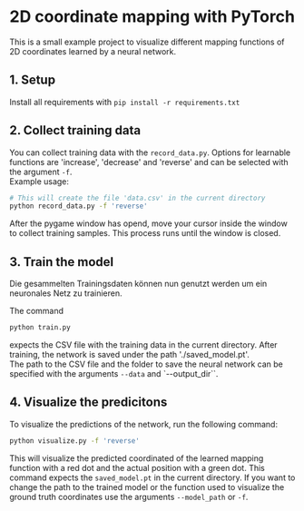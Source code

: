 # 2D coordinate mapping with PyTorch

This is a small example project to visualize different mapping functions of 2D coordinates learned by a neural network.

## 1. Setup
Install all requirements with `pip install -r requirements.txt`

## 2. Collect training data
You can collect training data with the `record_data.py`. Options for learnable
functions are 'increase', 'decrease' and 'reverse' and can be selected with the
argument `-f`. </br>
Example usage:
```bash
# This will create the file 'data.csv' in the current directory
python record_data.py -f 'reverse'
```
After the pygame window has opend, move your cursor inside the window to
collect training samples.
This process runs until the window is closed.

## 3. Train the model
Die gesammelten Trainingsdaten können nun genutzt werden um ein neuronales Netz
zu trainieren.

The command
```bash
python train.py
```
expects the CSV file with the training data in the current directory. After training, the network is saved under the path './saved_model.pt'. <br>
The path to the CSV file and the folder to save the neural network can be specified with the arguments `--data` and `--output_dir``.

## 4. Visualize the predicitons
To visualize the predictions of the network, run the following command:
```bash
python visualize.py -f 'reverse'
```
This will visualize the predicted coordinated of the learned mapping function
with a red dot and the actual position with a green dot.
This command expects the `saved_model.pt` in the current directory. If you want
to change the path to the trained model or the function used to visualize the 
ground truth coordinates use the arguments `--model_path` or `-f`.